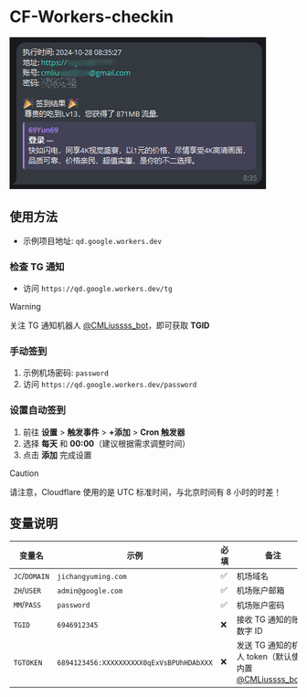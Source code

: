 # CF-Workers-checkin
![签到](./p.png)

## 使用方法
- 示例项目地址: `qd.google.workers.dev`

### 检查 TG 通知
- 访问 `https://qd.google.workers.dev/tg`

> [!WARNING]
> 关注 TG 通知机器人 [@CMLiussss_bot](https://t.me/CMLiussss_bot)，即可获取 **TGID**

### 手动签到
1. 示例机场密码: `password`
2. 访问 `https://qd.google.workers.dev/password`

### 设置自动签到
1. 前往 **设置** > **触发事件** > **+添加** > **Cron 触发器**
2. 选择 **每天** 和 **00:00**（建议根据需求调整时间）
3. 点击 **添加** 完成设置

> [!CAUTION]
> 请注意，Cloudflare 使用的是 UTC 标准时间，与北京时间有 8 小时的时差！

## 变量说明
| 变量名        | 示例                                   | 必填 | 备注                                                |
|---------------|----------------------------------------|------|-----------------------------------------------------|
| `JC`/`DOMAIN` | `jichangyuming.com`                     | ✅   | 机场域名                                            |
| `ZH`/`USER`   | `admin@google.com`                      | ✅   | 机场账户邮箱                                        |
| `MM`/`PASS`   | `password`                              | ✅   | 机场账户密码                                        |
| `TGID`        | `6946912345`                            | ❌   | 接收 TG 通知的账户数字 ID                           |
| `TGTOKEN`     | `6894123456:XXXXXXXXXX0qExVsBPUhHDAbXXX` | ❌   | 发送 TG 通知的机器人 token（默认使用内置 [@CMLiussss_bot](https://t.me/CMLiussss_bot)） |